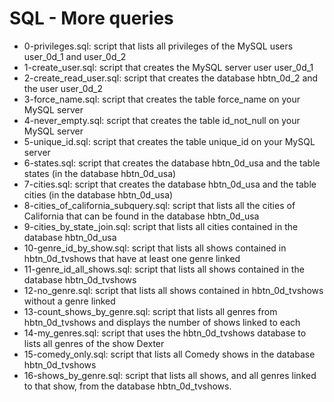 # SQL - More queries
* 0-privileges.sql: script that lists all privileges of the MySQL users user_0d_1 and user_0d_2
* 1-create_user.sql: script that creates the MySQL server user user_0d_1
* 2-create_read_user.sql: script that creates the database hbtn_0d_2 and the user user_0d_2
* 3-force_name.sql: script that creates the table force_name on your MySQL server
* 4-never_empty.sql: script that creates the table id_not_null on your MySQL server
* 5-unique_id.sql: script that creates the table unique_id on your MySQL server
* 6-states.sql: script that creates the database hbtn_0d_usa and the table states (in the database hbtn_0d_usa)
* 7-cities.sql: script that creates the database hbtn_0d_usa and the table cities (in the database hbtn_0d_usa)
* 8-cities_of_california_subquery.sql: script that lists all the cities of California that can be found in the database hbtn_0d_usa
* 9-cities_by_state_join.sql: script that lists all cities contained in the database hbtn_0d_usa
* 10-genre_id_by_show.sql: script that lists all shows contained in hbtn_0d_tvshows that have at least one genre linked
* 11-genre_id_all_shows.sql: script that lists all shows contained in the database hbtn_0d_tvshows
* 12-no_genre.sql: script that lists all shows contained in hbtn_0d_tvshows without a genre linked
* 13-count_shows_by_genre.sql: script that lists all genres from hbtn_0d_tvshows and displays the number of shows linked to each
* 14-my_genres.sql: script that uses the hbtn_0d_tvshows database to lists all genres of the show Dexter
* 15-comedy_only.sql: script that lists all Comedy shows in the database hbtn_0d_tvshows
* 16-shows_by_genre.sql: script that lists all shows, and all genres linked to that show, from the database hbtn_0d_tvshows.
